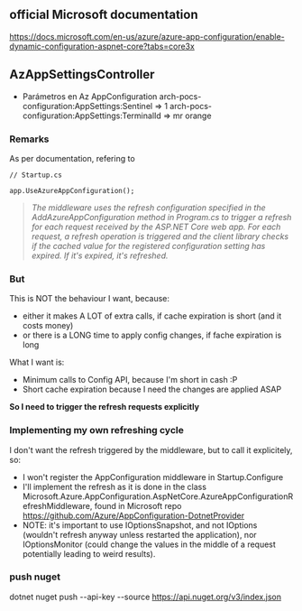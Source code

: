 ## official Microsoft documentation
https://docs.microsoft.com/en-us/azure/azure-app-configuration/enable-dynamic-configuration-aspnet-core?tabs=core3x

## AzAppSettingsController
- Parámetros en Az AppConfiguration
arch-pocs-configuration:AppSettings:Sentinel => 1
arch-pocs-configuration:AppSettings:TerminalId => mr orange

### Remarks
As per documentation, refering to 
```
// Startup.cs

app.UseAzureAppConfiguration();
```

> _The middleware uses the refresh configuration specified in the AddAzureAppConfiguration method in Program.cs to trigger a refresh for each request received by the ASP.NET Core web app. For each request, a refresh operation is triggered and the client library checks if the cached value for the registered configuration setting has expired. If it's expired, it's refreshed._

### But
This is NOT the behaviour I want, because:
- either it makes A LOT of extra calls, if cache expiration is short (and it costs money)
- or there is a LONG time to apply config changes, if fache expiration is long

What I want is:
- Minimum calls to Config API, because I'm short in cash :P
- Short cache expiration because I need the changes are applied ASAP

**So I need to trigger the refresh requests explicitly**

### Implementing my own refreshing cycle
I don't want the refresh triggered by the middleware, but to call it explicitely, so:
- I won't register the AppConfiguration middleware in Startup.Configure
- I'll implement the refresh as it is done in the class Microsoft.Azure.AppConfiguration.AspNetCore.AzureAppConfigurationRefreshMiddleware, found in Microsoft repo https://github.com/Azure/AppConfiguration-DotnetProvider
- NOTE: it's important to use IOptionsSnapshot, and not IOptions (wouldn't refresh anyway unless restarted the application), nor IOptionsMonitor (could change the values in the middle of a request potentially leading to weird results).

### push nuget
dotnet nuget push --api-key <APIKEY> --source https://api.nuget.org/v3/index.json